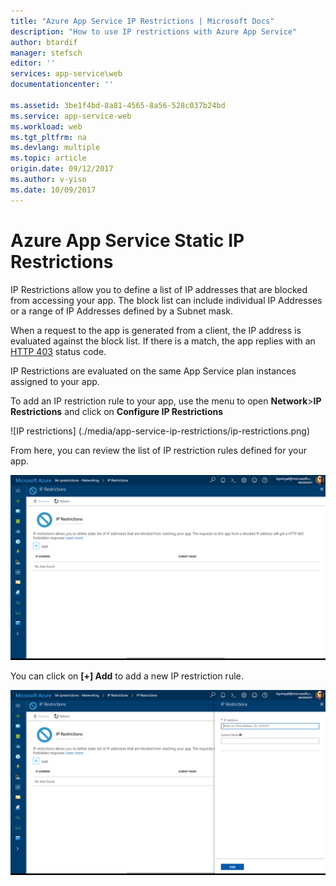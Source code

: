 ```yaml
---
title: "Azure App Service IP Restrictions | Microsoft Docs" 
description: "How to use IP restrictions with Azure App Service" 
author: btardif
manager: stefsch
editor: ''
services: app-service\web
documentationcenter: ''

ms.assetid: 3be1f4bd-8a81-4565-8a56-528c037b24bd
ms.service: app-service-web
ms.workload: web
ms.tgt_pltfrm: na
ms.devlang: multiple
ms.topic: article
origin.date: 09/12/2017
ms.author: v-yiso
ms.date: 10/09/2017
---
```

# Azure App Service Static IP Restrictions #

IP Restrictions allow you to define a list of IP addresses that are blocked from accessing your app. The block list can include individual IP Addresses or a range of IP Addresses defined by a Subnet mask.

When a request to the app is generated from a client, the IP address is evaluated against the block list. If there is a match, the app replies with an [HTTP 403](https://en.wikipedia.org/wiki/HTTP_403) status code.

IP Restrictions are evaluated on the same App Service plan instances assigned to your app.

To add an IP restriction rule to your app, use the menu to open **Network**>**IP Restrictions** and click on **Configure IP Restrictions**

![IP restrictions]
(./media/app-service-ip-restrictions/ip-restrictions.png)

From here, you can review the list of IP restriction rules defined for your app.

![list IP restrictions](./media/app-service-ip-restrictions/browse-ip-restrictions.png)

You can click on **[+] Add** to add a new IP restriction rule.

![add IP restrictions](./media/app-service-ip-restrictions/add-ip-restrictions.png)
